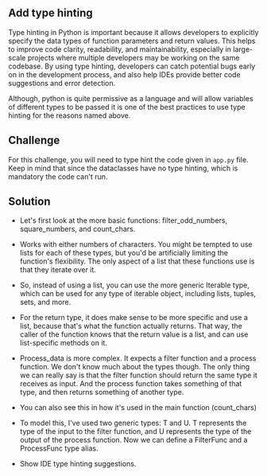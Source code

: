 ## Add type hinting

Type hinting in Python is important because it allows developers to explicitly specify the data types of
function parameters and return values. This helps to improve code clarity, readability, and maintainability,
especially in large-scale projects where multiple developers may be working on the same codebase.
By using type hinting, developers can catch potential bugs early on in the development process, and also
help IDEs provide better code suggestions and error detection.

Although, python is quite permissive as a language and will allow variables of different types to be passed it is
one of the best practices to use type hinting for the reasons named above.

## Challenge

For this challenge, you will need to type hint the code given in `app.py` file. Keep in mind that since the dataclasses
have no type hinting, which is mandatory the code can't run.

## Solution

- Let's first look at the more basic functions: filter_odd_numbers, square_numbers, and count_chars.
- Works with either numbers of characters. You might be tempted to use lists for each of these types, but you'd be artificially limiting the function's flexibility. The only aspect of a list that these functions use is that they iterate over it.
- So, instead of using a list, you can use the more generic Iterable type, which can be used for any type of iterable object, including lists, tuples, sets, and more.
- For the return type, it does make sense to be more specific and use a list, because that's what the function actually returns. That way, the caller of the function knows that the return value is a list, and can use list-specific methods on it.

- Process_data is more complex. It expects a filter function and a process function. We don't know much about the types though. The only thing we can really say is that the filter function should return the same type it receives as input. And the process function takes something of that type, and then returns something of another type.
- You can also see this in how it's used in the main function (count_chars)
- To model this, I've used two generic types: T and U. T represents the type of the input to the filter function, and U represents the type of the output of the process function. Now we can define a FilterFunc and a ProcessFunc type alias.
- Show IDE type hinting suggestions.
